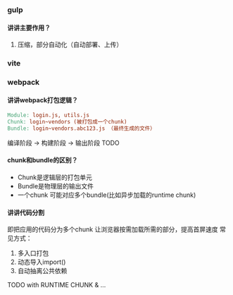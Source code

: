 ### gulp
#### 讲讲主要作用？
1. 压缩，部分自动化（自动部署、上传）

### vite


### webpack

#### 讲讲webpack打包逻辑？
```makefile
Module: login.js, utils.js
Chunk: login~vendors (被打包成一个chunk)
Bundle: login~vendors.abc123.js （最终生成的文件）
```
编译阶段 -> 构建阶段 -> 输出阶段
TODO

#### chunk和bundle的区别？
- Chunk是逻辑层的打包单元
- Bundle是物理层的输出文件
- 一个chunk 可能对应多个bundle(比如异步加载的runtime chunk)

#### 讲讲代码分割
即把应用的代码分为多个chunk
让浏览器按需加载所需的部分，提高首屏速度
常见方式：
1. 多入口打包
2. 动态导入import()
3. 自动抽离公共依赖


TODO with RUNTIME CHUNK & ...


